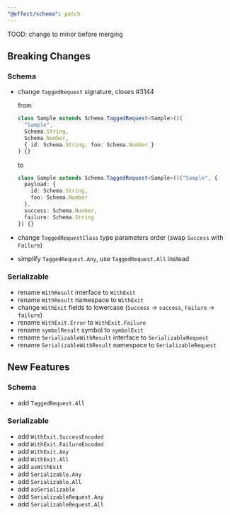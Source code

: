 ```yaml
---
"@effect/schema": patch
---
```


TOOD: change to minor before merging

## Breaking Changes

### Schema

- change `TaggedRequest` signature, closes #3144

  from

  ```ts
  class Sample extends Schema.TaggedRequest<Sample>()(
    "Sample",
    Schema.String,
    Schema.Number,
    { id: Schema.String, foo: Schema.Number }
  ) {}
  ```

  to

  ```ts
  class Sample extends Schema.TaggedRequest<Sample>()("Sample", {
    payload: {
      id: Schema.String,
      foo: Schema.Number
    },
    success: Schema.Number,
    failure: Schema.String
  }) {}
  ```

- change `TaggedRequestClass` type parameters order (swap `Success` with `Failure`)
- simplify `TaggedRequest.Any`, use `TaggedRequest.All` instead

### Serializable

- rename `WithResult` interface to `WithExit`
- rename `WithResult` namespace to `WithExit`
- change `WithExit` fields to lowercase (`Success` -> `success`, `Failure` -> `failure`)
- rename `WithExit.Error` to `WithExit.Failure`
- rename `symbolResult` symbol to `symbolExit`
- rename `SerializableWithResult` interface to `SerializableRequest`
- rename `SerializableWithResult` namespace to `SerializableRequest`

## New Features

### Schema

- add `TaggedRequest.All`

### Serializable

- add `WithExit.SuccessEncoded`
- add `WithExit.FailureEncoded`
- add `WithExit.Any`
- add `WithExit.All`
- add `asWithExit`
- add `Serializable.Any`
- add `Serializable.All`
- add `asSerializable`
- add `SerializableRequest.Any`
- add `SerializableRequest.All`
